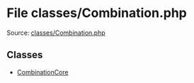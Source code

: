 File classes/Combination.php
=========

Source: [classes/Combination.php](https://github.com/PrestaShop/PrestaShop/blob/1.6.0.6/classes/Combination.php)


Classes
-------

* [CombinationCore](class.CombinationCore.md)


